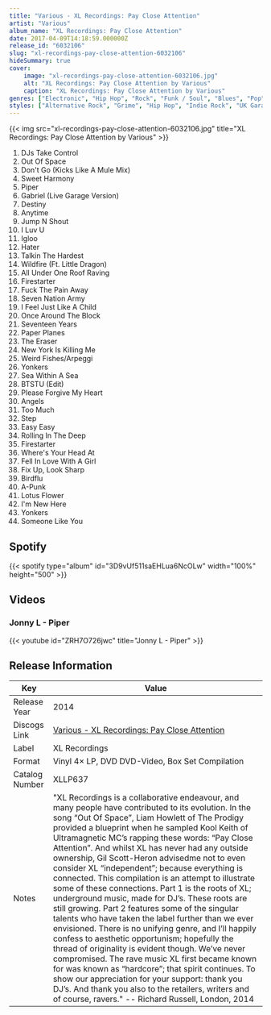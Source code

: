 ```yaml
---
title: "Various - XL Recordings: Pay Close Attention"
artist: "Various"
album_name: "XL Recordings: Pay Close Attention"
date: 2017-04-09T14:18:59.000000Z
release_id: "6032106"
slug: "xl-recordings-pay-close-attention-6032106"
hideSummary: true
cover:
    image: "xl-recordings-pay-close-attention-6032106.jpg"
    alt: "XL Recordings: Pay Close Attention by Various"
    caption: "XL Recordings: Pay Close Attention by Various"
genres: ["Electronic", "Hip Hop", "Rock", "Funk / Soul", "Blues", "Pop", "Folk, World, & Country"]
styles: ["Alternative Rock", "Grime", "Hip Hop", "Indie Rock", "UK Garage", "Hardcore", "Breakbeat", "Vocal", "Ballad", "Soul", "Drum n Bass"]
---
```


{{< img src="xl-recordings-pay-close-attention-6032106.jpg" title="XL Recordings: Pay Close Attention by Various" >}}

<!-- section break -->

1. DJs Take Control
2. Out Of Space
3. Don't Go (Kicks Like A Mule Mix)
4. Sweet Harmony
5. Piper
6. Gabriel (Live Garage Version)
7. Destiny
8. Anytime
9. Jump N Shout
10. I Luv U
11. Igloo
12. Hater
13. Talkin The Hardest
14. Wildfire (Ft. Little Dragon)
15. All Under One Roof Raving
16. Firestarter
17. Fuck The Pain Away
18. Seven Nation Army
19. I Feel Just Like A Child
20. Once Around The Block
21. Seventeen Years
22. Paper Planes
23. The Eraser
24. New York Is Killing Me
25. Weird Fishes/Arpeggi
26. Yonkers
27. Sea Within A Sea
28. BTSTU (Edit)
29. Please Forgive My Heart
30. Angels
31. Too Much
32. Step
33. Easy Easy
34. Rolling In The Deep
35. Firestarter
36. Where's Your Head At
37. Fell In Love With A Girl
38. Fix Up, Look Sharp
39. Birdflu
40. A-Punk
41. Lotus Flower
42. I'm New Here
43. Yonkers
44. Someone Like You

<!-- section break -->




## Spotify
{{< spotify type="album" id="3D9vUf511saEHLua6NcOLw" width="100%" height="500" >}}




## Videos
### Jonny L - Piper
{{< youtube id="ZRH7O726jwc" title="Jonny L - Piper" >}}<br>



## Release Information
|  Key           | Value                                                |
| ---------------| ---------------------------------------------------- |
| Release Year   | 2014                                   |
| Discogs Link   | [Various - XL Recordings: Pay Close Attention](https://www.discogs.com/release/6032106-Various-XL-Recordings-Pay-Close-Attention) |
| Label          | XL Recordings |
| Format         | Vinyl 4× LP, DVD DVD-Video, Box Set Compilation |
| Catalog Number | XLLP637 |
| Notes | "XL Recordings is a collaborative endeavour, and many people have contributed to its evolution.  In the song “Out Of Space”, Liam Howlett of The Prodigy provided a blueprint when he sampled Kool Keith of Ultramagnetic MC’s rapping these words: “Pay Close Attention”.  And whilst XL has never had any outside ownership, Gil Scott-Heron advisedme not to even consider XL “independent”; because everything is connected.  This compilation is an attempt to illustrate some of these connections.  Part 1 is the roots of XL; underground music, made for DJ’s. These roots are still growing.  Part 2 features some of the singular talents who have taken the label further than we ever envisioned. There is no unifying genre, and I’ll happily confess to aesthetic opportunism; hopefully the thread of originality is evident though.  We’ve never compromised. The rave music XL first became known for was known as “hardcore”; that spirit continues.  To show our appreciation for your support: thank you DJ’s.  And thank you also to the retailers, writers and of course, ravers."  -- Richard Russell, London, 2014 |